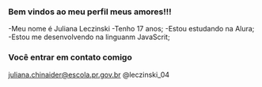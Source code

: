 ### Bem vindos ao meu perfil meus amores!!!

-Meu nome é Juliana Leczinski
-Tenho 17 anos;
-Estou estudando na Alura;
-Estou me desenvolvendo na linguanm JavaScrit;


### Você entrar em contato comigo

juliana.chinaider@escola.pr.gov.br
@leczinski_04
